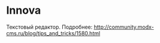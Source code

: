 Innova
=========
Текстовый редактор. Подробнее: http://community.modx-cms.ru/blog/tips_and_tricks/1580.html